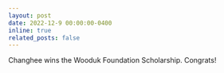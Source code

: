 ```yaml
---
layout: post
date: 2022-12-9 00:00:00-0400
inline: true
related_posts: false
---
```


Changhee wins the Wooduk Foundation Scholarship. Congrats!
